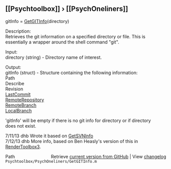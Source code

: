 ## [[Psychtoolbox]] &#8250; [[PsychOneliners]]

 gitInfo = [GetGITInfo](GetGITInfo)(directory)  
  
 Description:  
 Retrieves the git information on a specified directory or file.  This is  
 essentially a wrapper around the shell command "git".  
  
 Input:  
 directory (string) - Directory name of interest.  
  
 Output:  
 gitInfo (struct) - Structure containing the following information:  
   Path  
   Describe  
    Revision  
   [LastCommit](LastCommit)  
   [RemoteRepository](RemoteRepository)  
   [RemoteBranch](RemoteBranch)  
   [LocalBranch](LocalBranch)  
  
 'gitInfo' will be empty if there is no git info for directory or if directory   
 does not exist.  
  
 7/11/13  dhb  Wrote it based on [GetSVNInfo](GetSVNInfo)  
 7/12/13  dhb  More info, based on Ben Heasly's version of this in [RenderToolbox3](RenderToolbox3).  




<div class="code_header" style="text-align:right;">
  <span style="float:left;">Path&nbsp;&nbsp;</span> <span class="counter">Retrieve <a href=
  "https://raw.github.com/Psychtoolbox-3/Psychtoolbox-3/beta/Psychtoolbox/PsychOneliners/GetGITInfo.m">current version from GitHub</a> | View <a href=
  "https://github.com/Psychtoolbox-3/Psychtoolbox-3/commits/beta/Psychtoolbox/PsychOneliners/GetGITInfo.m">changelog</a></span>
</div>
<div class="code">
  <code>Psychtoolbox/PsychOneliners/GetGITInfo.m</code>
</div>

